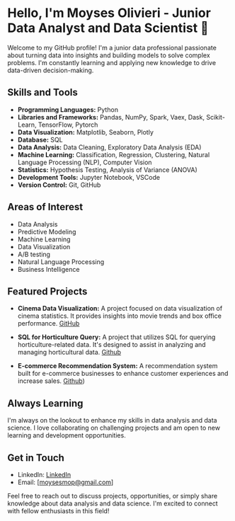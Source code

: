 # Hello, I'm Moyses Olivieri - Junior Data Analyst and Data Scientist 👋

Welcome to my GitHub profile! I'm a junior data professional passionate about turning data into insights and building models to solve complex problems. I'm constantly learning and applying new knowledge to drive data-driven decision-making.

## Skills and Tools

- **Programming Languages:** Python
- **Libraries and Frameworks:** Pandas, NumPy, Spark, Vaex, Dask, Scikit-Learn, TensorFlow, Pytorch
- **Data Visualization:** Matplotlib, Seaborn, Plotly
- **Database:** SQL
- **Data Analysis:** Data Cleaning, Exploratory Data Analysis (EDA)
- **Machine Learning:** Classification, Regression, Clustering, Natural Language Processing (NLP), Computer Vision
- **Statistics:** Hypothesis Testing, Analysis of Variance (ANOVA)
- **Development Tools:** Jupyter Notebook, VSCode
- **Version Control:** Git, GitHub

## Areas of Interest

- Data Analysis
- Predictive Modeling
- Machine Learning
- Data Visualization
- A/B testing
- Natural Language Processing
- Business Intelligence

## Featured Projects

- **Cinema Data Visualization:** A project focused on data visualization of cinema statistics. It provides insights into movie trends and box office performance. [GitHub](https://github.com/moyses-olivieri/Visualizacao_de_dados_cinema)

- **SQL for Horticulture Query:** A project that utilizes SQL for querying horticulture-related data. It's designed to assist in analyzing and managing horticultural data. [Github](https://github.com/moyses-olivieri/Treinamento-de-SQL)

- **E-commerce Recommendation System:** A recommendation system built for e-commerce businesses to enhance customer experiences and increase sales. [Github](https://github.com/moyses-olivieri/-Sistema-de-Recomenda-o-usando-Word2Vec/blob/main/Recomenda%C3%A7%C3%A3o_usando_Word2Vec.ipynb))

## Always Learning

I'm always on the lookout to enhance my skills in data analysis and data science. I love collaborating on challenging projects and am open to new learning and development opportunities.

## Get in Touch

- LinkedIn: [LinkedIn](https://www.linkedin.com/in/moysesolivieri/)
- Email: [moysesmop@gmail.com]

Feel free to reach out to discuss projects, opportunities, or simply share knowledge about data analysis and data science. I'm excited to connect with fellow enthusiasts in this field!
